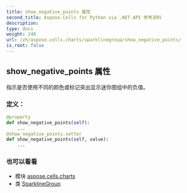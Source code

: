 ```yaml
---
title: show_negative_points 属性
second_title: Aspose.Cells for Python via .NET API 参考资料
description:
type: docs
weight: 240
url: /zh/aspose.cells.charts/sparklinegroup/show_negative_points/
is_root: false
---
```

## show_negative_points 属性

指示是否使用不同的颜色或标记突出显示迷你图组中的负值。
### 定义：
```python
@property
def show_negative_points(self):
    ...
@show_negative_points.setter
def show_negative_points(self, value):
    ...
```

### 也可以看看
* 模块 [aspose.cells.charts](../../)
* 类 [SparklineGroup](/cells/python-net/zh/aspose.cells.charts/sparklinegroup)
